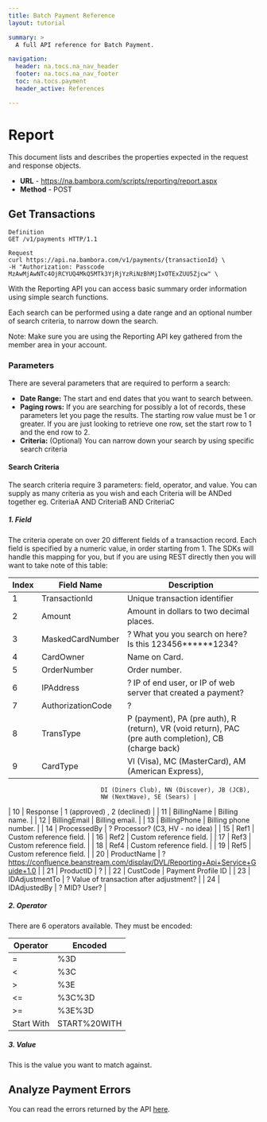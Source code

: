 ```yaml
---
title: Batch Payment Reference
layout: tutorial

summary: >
  A full API reference for Batch Payment.

navigation:
  header: na.tocs.na_nav_header
  footer: na.tocs.na_nav_footer
  toc: na.tocs.payment
  header_active: References

---
```


# Report

This document lists and describes the properties expected in the request and response objects.

- **URL** - https://na.bambora.com/scripts/reporting/report.aspx
- **Method** - POST

## Get Transactions

```shell
Definition
GET /v1/payments HTTP/1.1

Request
curl https://api.na.bambora.com/v1/payments/{transactionId} \
-H "Authorization: Passcode MzAwMjAwNTc4OjRCYUQ4MkQ5MTk3YjRjYzRiNzBhMjIxOTExZUU5Zjcw" \
```


With the Reporting API you can access basic summary order information using simple search functions.

Each search can be performed using a date range and an optional number of search criteria, to narrow down the search.

Note: Make sure you are using the Reporting API key gathered from the member area in your account.

### Parameters
There are several parameters that are required to perform a search:

* **Date Range:** The start and end dates that you want to search between.
* **Paging rows:** If you are searching for possibly a lot of records, these parameters let you page the results. The starting row value must be 1 or greater. If you are just looking to retrieve one row, set the start row to 1 and the end row to 2.
* **Criteria:** (Optional) You can narrow down your search by using specific search criteria

#### Search Criteria
The search criteria require 3 parameters: field, operator, and value. You can supply as many criteria as you wish and each Criteria will be ANDed together eg. CriteriaA AND CriteriaB AND CriteriaC

##### 1. Field
The criteria operate on over 20 different fields of a transaction record. Each field is specified by a numeric value, in order starting from 1. The SDKs will handle this mapping for you, but if you are using REST directly then you will want to take note of this table:

| Index | Field Name        | Description        |
| ----- | ----------------- | ----------------- |
| 1     | TransactionId     | Unique transaction identifier |
| 2     | Amount            | Amount in dollars to two decimal places. |
| 3     | MaskedCardNumber  | ? What you you search on here? Is this 123456******1234? |
| 4     | CardOwner         | Name on Card. |
| 5     | OrderNumber       | Order number. |
| 6     | IPAddress         | ? IP of end user, or IP of web server that created a payment?|
| 7     | AuthorizationCode | ? |
| 8     | TransType         | P (payment), PA (pre auth), R (return), VR (void return), PAC (pre auth completion), CB (charge back) |
| 9     | CardType          | VI (Visa), MC (MasterCard), AM (American Express),
                              DI (Diners Club), NN (Discover), JB (JCB),
                              NW (NextWave), SE (Sears) |
| 10    | Response          | 1 (approved) , 2 (declined) |
| 11    | BillingName       | Billing name. |
| 12    | BillingEmail      | Billing email. |
| 13    | BillingPhone      | Billing phone number. |
| 14    | ProcessedBy       | ? Processor? (C3, HV - no idea) |
| 15    | Ref1              | Custom reference field. |
| 16    | Ref2              | Custom reference field. |
| 17    | Ref3              | Custom reference field. |
| 18    | Ref4              | Custom reference field. |
| 19    | Ref5              | Custom reference field. |
| 20    | ProductName       | ? https://confluence.beanstream.com/display/DVL/Reporting+Api+Service+Guide+1.0 |
| 21    | ProductID         | ? |
| 22    | CustCode          | Payment Profile ID |
| 23    | IDAdjustmentTo    | ? Value of transaction after adjustment? |
| 24    | IDAdjustedBy      | ? MID? User? |

##### 2. Operator
There are 6 operators available. They must be encoded:

| Operator   | Encoded      |
| ---------- | ------------ |
| =          | %3D          |
| <          | %3C          |
| >          | %3E          |
| <=         | %3C%3D       |
| >=         | %3E%3D       |
| Start With | START%20WITH |


##### 3. Value
This is the value you want to match against.

## Analyze Payment Errors
You can read the errors returned by the API [here](/docs/references/payment_APIs).
